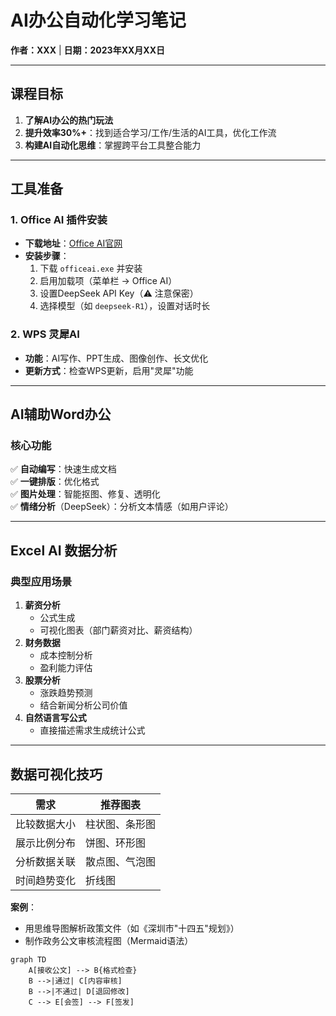 # AI办公自动化学习笔记  
**作者：XXX** | **日期：2023年XX月XX日**  

---

## 课程目标  
1. **了解AI办公的热门玩法**  
2. **提升效率30%+**：找到适合学习/工作/生活的AI工具，优化工作流  
3. **构建AI自动化思维**：掌握跨平台工具整合能力  

---

## 工具准备  
### 1. Office AI 插件安装  
- **下载地址**：[Office AI官网](https://www.office-ai.cn/static/introductions/officeai/introduction.html)  
- **安装步骤**：  
  1. 下载 `officeai.exe` 并安装  
  2. 启用加载项（菜单栏 → Office AI）  
  3. 设置DeepSeek API Key（⚠️ 注意保密）  
  4. 选择模型（如 `deepseek-R1`），设置对话时长  

### 2. WPS 灵犀AI  
- **功能**：AI写作、PPT生成、图像创作、长文优化  
- **更新方式**：检查WPS更新，启用"灵犀"功能  

---

## AI辅助Word办公  
### 核心功能  
✅ **自动编写**：快速生成文档  
✅ **一键排版**：优化格式  
✅ **图片处理**：智能抠图、修复、透明化  
✅ **情绪分析**（DeepSeek）：分析文本情感（如用户评论）  

---

## Excel AI 数据分析  
### 典型应用场景  
1. **薪资分析**  
   - 公式生成  
   - 可视化图表（部门薪资对比、薪资结构）  
2. **财务数据**  
   - 成本控制分析  
   - 盈利能力评估  
3. **股票分析**  
   - 涨跌趋势预测  
   - 结合新闻分析公司价值  
4. **自然语言写公式**  
   - 直接描述需求生成统计公式  

---

## 数据可视化技巧  
| **需求**               | **推荐图表**          |  
|------------------------|-----------------------|  
| 比较数据大小           | 柱状图、条形图        |  
| 展示比例分布           | 饼图、环形图          |  
| 分析数据关联           | 散点图、气泡图        |  
| 时间趋势变化           | 折线图                |  

**案例**：  
- 用思维导图解析政策文件（如《深圳市"十四五"规划》）  
- 制作政务公文审核流程图（Mermaid语法）  

```mermaid
graph TD
    A[接收公文] --> B{格式检查}
    B -->|通过| C[内容审核]
    B -->|不通过| D[退回修改]
    C --> E[会签] --> F[签发]